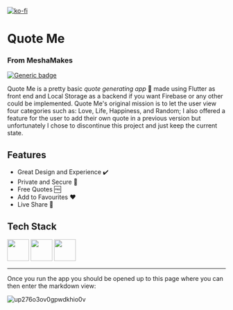 [![ko-fi](https://ko-fi.com/img/githubbutton_sm.svg)](https://ko-fi.com/Z8Z860Z55)

# Quote Me

### From MeshaMakes

[![Generic badge](https://img.shields.io/badge/status-Ongoing-green.svg)](https://shields.io/)

Quote Me is a pretty basic *quote generating app* 📝 made using Flutter as front end and Local Storage as a backend if you want Firebase or any other could be implemented. Quote Me's original mission is to let the user view four categories such as: Love, Life, Happiness, and Random; I also offered a feature for the user to add their own quote in a previous version but unfortunately I chose to discontinue this project and just keep the current state.

## Features

- Great Design and Experience ✔️
- Private and Secure 🔐
- Free Quotes 🆓
- Add to Favourites ❤️
- Live Share 📃


## **Tech Stack**

[<img src="https://images.ctfassets.net/1khq4uysbvty/2MbBsf9yEw40SMw6gK0Mmg/35f39d41f167b6615bd80517b4b67bcd/1_6XgfDCVn81AYX68Xvd2I-g_2x.png?&w=736" height="50">](https://figma.com/)
[<img src="https://cdn.statically.io/img/strattonapps.com/wp-content/uploads/2020/02/flutter-logo-5086DD11C5-seeklogo.com_.png" height="50">](https://flutter.dev/)
[<img src="https://seeklogo.com/images/D/dart-logo-FDA1939EC4-seeklogo.com.png" height="50">](https://dart.dev/)

---

Once you run the app you should be opened up to this page where you can then enter the markdown view:

![up276o3ov0gpwdkhio0v](https://user-images.githubusercontent.com/53268895/117575303-34691780-b0af-11eb-893f-1df408797b16.jpg)

